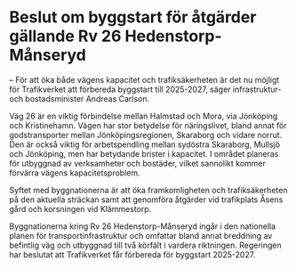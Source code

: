 # Beslut om byggstart för åtgärder gällande Rv 26 Hedenstorp-Månseryd

– För att öka både vägens kapacitet och trafiksäkerheten är det nu möjligt för Trafikverket att förbereda byggstart till 2025-2027, säger infrastruktur- och bostadsminister Andreas Carlson.

Väg 26 är en viktig förbindelse mellan Halmstad och Mora, via Jönköping och Kristinehamn. Vägen har stor betydelse för näringslivet, bland annat för godstransporter mellan Jönköpingsregionen, Skaraborg och vidare norrut. Den är också viktig för arbetspendling mellan sydöstra Skaraborg, Mullsjö och Jönköping, men har betydande brister i kapacitet. I området planeras för utbyggnad av verksamheter och bostäder, vilket sannolikt kommer förvärra vägens kapacitetsproblem.

Syftet med byggnationerna är att öka framkomligheten och trafiksäkerheten på den aktuella sträckan samt att genomföra åtgärder vid trafikplats Åsens gård och korsningen vid Klämmestorp.

Byggnationerna kring Rv 26 Hedenstorp-Månseryd ingår i den nationella planen för transportinfrastruktur och omfattar bland annat breddning av befintlig väg och utbyggnad till två körfält i vardera riktningen. Regeringen har beslutat att Trafikverket får förbereda för byggstart 2025-2027.
